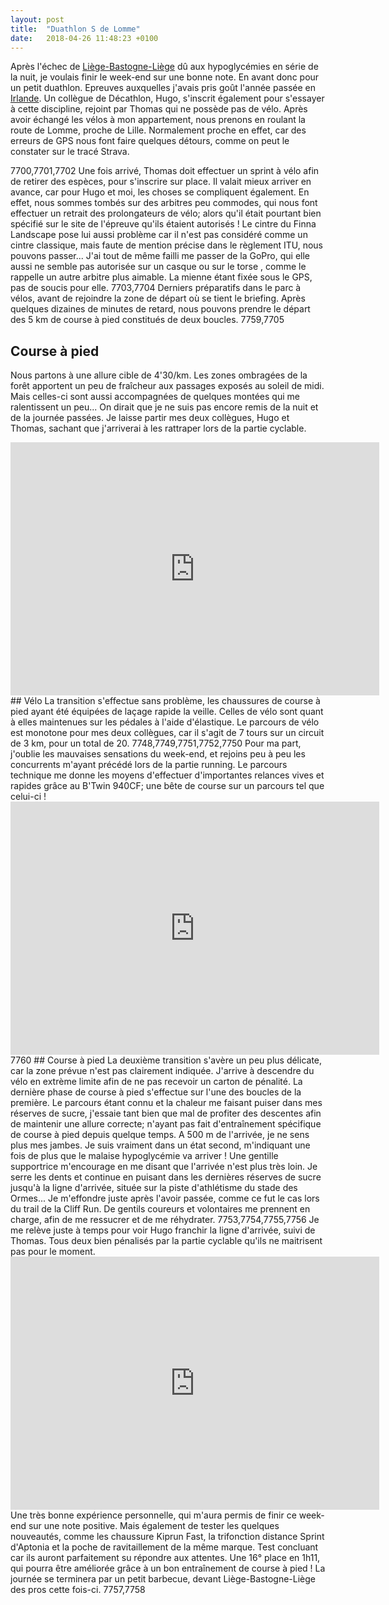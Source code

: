 ```yaml
---
layout: post
title:  "Duathlon S de Lomme"
date:   2018-04-26 11:48:23 +0100
---
```

Après l'échec de <a href="http://twomoulins.fr/liege-bastogne-liege/">Liège-Bastogne-Liège</a> dû aux hypoglycémies en série de la nuit, je voulais finir le week-end sur une bonne note.
En avant donc pour un petit duathlon. Epreuves auxquelles j'avais pris goût l'année passée en <a href="http://twomoulins.fr/duathlon-phoenix-park/">Irlande</a>.
Un collègue de Décathlon, Hugo, s'inscrit également pour s'essayer à cette discipline, rejoint par Thomas qui ne possède pas de vélo.
Après avoir échangé les vélos à mon appartement, nous prenons en roulant la route de Lomme, proche de Lille.
Normalement proche en effet, car des erreurs de GPS nous font faire quelques détours, comme on peut le constater sur le tracé Strava.

7700,7701,7702
Une fois arrivé, Thomas doit effectuer un sprint à vélo afin de retirer des espèces, pour s'inscrire sur place.
Il valait mieux arriver en avance, car pour Hugo et moi, les choses se compliquent également.
En effet, nous sommes tombés sur des arbitres peu commodes, qui nous font effectuer un retrait des prolongateurs de vélo; alors qu'il était pourtant bien spécifié sur le site de l'épreuve qu'ils étaient autorisés ! Le cintre du Finna Landscape pose lui aussi problème car il n'est pas considéré comme un cintre classique, mais faute de mention précise dans le règlement ITU, nous pouvons passer...
J'ai tout de même failli me passer de la GoPro, qui elle aussi ne semble pas autorisée sur un casque ou sur le torse , comme le rappelle un autre arbitre plus aimable. La mienne étant fixée sous le GPS, pas de soucis pour elle.
7703,7704
Derniers préparatifs dans le parc à vélos, avant de rejoindre la zone de départ où se tient le briefing. Après quelques dizaines de minutes de retard, nous pouvons prendre le départ des 5 km de course à pied constitués de deux boucles.
7759,7705
## Course à pied
Nous partons à une allure cible de 4'30/km. Les zones ombragées de la forêt apportent un peu de fraîcheur aux passages exposés au soleil de midi. Mais celles-ci sont aussi accompagnées de quelques montées qui me ralentissent un peu... On dirait que je ne suis pas encore remis de la nuit et de la journée passées.
Je laisse partir mes deux collègues, Hugo et Thomas, sachant que j'arriverai à les rattraper lors de la partie cyclable.

<center><iframe src="https://www.strava.com/activities/1524378356/embed/edbcecb5813639083f2828b525437d3d0aa0ab0a" width="590" height="405" frameborder="0" scrolling="no"></iframe></center>
## Vélo
La transition s'effectue sans problème, les chaussures de course à pied ayant été équipées de laçage rapide la veille. Celles de vélo sont quant à elles maintenues sur les pédales à l'aide d'élastique.
Le parcours de vélo est monotone pour mes deux collègues, car il s'agit de 7 tours sur un circuit de 3 km, pour un total de 20.
7748,7749,7751,7752,7750
Pour ma part, j'oublie les mauvaises sensations du week-end, et rejoins peu à peu les concurrents m'ayant précédé lors de la partie running. Le parcours technique me donne les moyens d'effectuer d'importantes relances vives et rapides grâce au B'Twin 940CF; une bête de course sur un parcours tel que celui-ci !

<center><iframe src="https://www.strava.com/activities/1524378338/embed/9379f635836376d32b7f7bee8c9080fdb4929b9e" width="590" height="405" frameborder="0" scrolling="no"></iframe></center>
7760
## Course à pied
La deuxième transition s'avère un peu plus délicate, car la zone prévue n'est pas clairement indiquée. J'arrive à descendre du vélo en extrème limite afin de ne pas recevoir un carton de pénalité.
La dernière phase de course à pied s'effectue sur l'une des boucles de la première. Le parcours étant connu et la chaleur me faisant puiser dans mes réserves de sucre, j'essaie tant bien que mal de profiter des descentes afin de maintenir une allure correcte; n'ayant pas fait d'entraînement spécifique de course à pied depuis quelque temps.
A 500 m de l'arrivée, je ne sens plus mes jambes. Je suis vraiment dans un état second, m'indiquant une fois de plus que le malaise hypoglycémie va arriver ! Une gentille supportrice m'encourage en me disant que l'arrivée n'est plus très loin. Je serre les dents et continue en puisant dans les dernières réserves de sucre jusqu'à la ligne d'arrivée, située sur la piste d'athlétisme du stade des Ormes...
Je m'effondre juste après l'avoir passée, comme ce fut le cas lors du trail de la Cliff Run. De gentils coureurs et volontaires me prennent en charge, afin de me ressucrer et de me réhydrater.
7753,7754,7755,7756
Je me relève juste à temps pour voir Hugo franchir la ligne d'arrivée, suivi de Thomas. Tous deux bien pénalisés par la partie cyclable qu'ils ne maitrisent pas pour le moment.

<center><iframe src="https://www.strava.com/activities/1524378348/embed/2683908ee6585ac0b9f0308a9d600284d08de2f2" width="590" height="405" frameborder="0" scrolling="no"></iframe></center>
Une très bonne expérience personnelle, qui m'aura permis de finir ce week-end sur une note positive. Mais également de tester les quelques nouveautés, comme les chaussure Kiprun Fast, la trifonction distance Sprint d'Aptonia et la poche de ravitaillement de la même marque. Test concluant car ils auront parfaitement su répondre aux attentes.
Une 16° place en 1h11, qui pourra être améliorée grâce à un bon entraînement de course à pied !
La journée se terminera par un petit barbecue, devant Liège-Bastogne-Liège des pros cette fois-ci.
7757,7758
